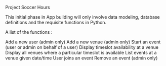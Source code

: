 Project Soccer Hours

This initial phase in App building will only involve data modeling, database definitions and the requisite functions in Python.

A list of the functions :

Add a new user (admin only)
Add a new venue (admin only) 
Start an event (user or admin on behalf of a user)
Display timeslot availability at a venue
Display all venues where a particular timeslot is available
List events at a venue given date/time
User joins an event
Remove an event (admin only)
